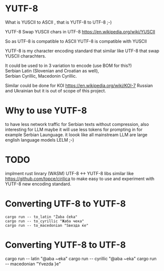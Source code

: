 # YUTF-8
What is YUSCII to ASCII , that is YUTF-8 to UTF-8 ;-)

YUTF-8
Swap YUSCII chars in UTF-8
https://en.wikipedia.org/wiki/YUSCII

So as UTF-8 is compatible to ASCII 
YUTF-8 is compatible with YUSCII

YUTF-8 is my character encoding standard that similar like  UTF-8
that swap YUSCII charachters.

It could be used to in 3 variation to encode (use BOM for this?)  
Serbian Latin (Slovenian and Croatian as well),  
Serbian Cyrillic,
Macedonin Cyrillic.

Similar could be done for  KOI 
https://en.wikipedia.org/wiki/KOI-7 
Russian and Ukrainian 
but it is out of scope of this project.

# Why to use YUTF-8

to have less network traffic for Serbian texts without compression,
also interesting for LLM maybe it will use less tokens for prompting in for example Serbian Launguage. 
it loook like all mainstream LLM are large english language models LELM ;-)

# TODO
implment rust linrary (WASM) UTF-8 <-> YUTF-8 libs similar like https://github.com/topce/cirilica
to make easy to use and experiment with YUTF-8 new encoding standard. 

# Converting UTF-8 to YUTF-8
```
cargo run -- to_latin "Žaba čeka"
cargo run -- to_cyrillic "Жаба чека"
cargo run -- to_macedonian "Ѕвезда ќе"
````
# Converting YUTF-8 to UTF-8
cargo run -- latin "@aba ~eka"
cargo run -- cyrillic "@aba ~eka"
cargo run -- macedonian "Yvezda }e"

